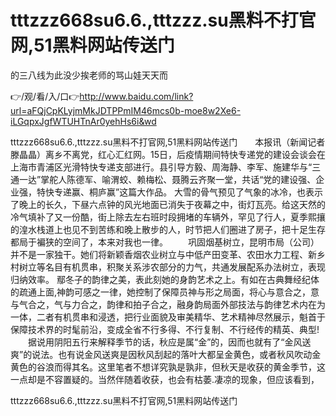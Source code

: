 # tttzzz668su6.6.,tttzzz.su黑料不打官网,51黑料网站传送门
的三八线为此没少挨老师的骂山娃天天而

👉/观/看/入/口👉http://www.baidu.com/link?url=aFQjCpKLyjmMkJDTPPmIM46mcs0b-moe8w2Xe6-iLGqpxJgfWTUHTnAr0yehHs6i&wd

tttzzz668su6.6.,tttzzz.su黑料不打官网,51黑料网站传送门　　本报讯（新闻记者滕晶晶）离乡不离党，红心汇红网。15日，后疫情期间特快专递党的建设会谈会在上海市青浦区光滑特快专递支部进行。县引导方毅、周海静、李军、施建华与“三通一达”掌舵人陈德军、喻渭蛟、赖梅松、聂腾云齐聚一堂，共话“党的建设强、企业强，特快专递赢、桐庐赢”这篇大作品。
大雪的骨气预见了气象的冰冷，也表示了晚上的长久，下昼六点钟的风光地面已消失于夜幕之中，街灯瓦亮。给这天然的冷气填补了又一份酷，街上除去左右班时段拥堵的车辆外，罕见了行人，夏季熙攘的湟水栈道上也见不到苦练和晚上散步的人，时节把人们圈进了房子，把十足生存都局于褊狭的空间了，本来对我也一律。
　　巩固烟基树立，昆明市局（公司）并不是一家独干。她们将新颖香烟农业树立与中低产田变革、农田水力工程、新乡村树立等名目有机贯串，积聚关系涉农部分的力气，共通发展配系办法树立，表现归纳效率。
鄢冬子的韵律之美，表此刻她的身韵艺术之上。有如在古典舞经纪体的疏通上面,神韵可感之一律，她控制了保障员神与形之局面，将心与意合之，意与气合之，气与力合之，韵律和拍子合之，融身韵局面外部技法与韵律艺术内在为一体，二者有机贯串和浸透，把行业面貌及审美精华、艺术精神尽然展示，魁首于保障技术界的时髦前沿，变成全省不行多得、不行复制、不行经传的精英、典型!
　　据说用阴阳五行来解释季节的话，秋应是属“金”的，因而也就有了“金风送爽”的说法。也有说金风送爽是因秋风刮起的落叶大都呈金黄色，或者秋风吹动金黄色的谷浪而得其名。这里笔者不想详究孰是孰非，但秋天是收获的黄金季节，这一点却是不容置疑的。当然伴随着收获，也会有枯萎.凄凉的现象，但应该看到，

tttzzz668su6.6.,tttzzz.su黑料不打官网,51黑料网站传送门
